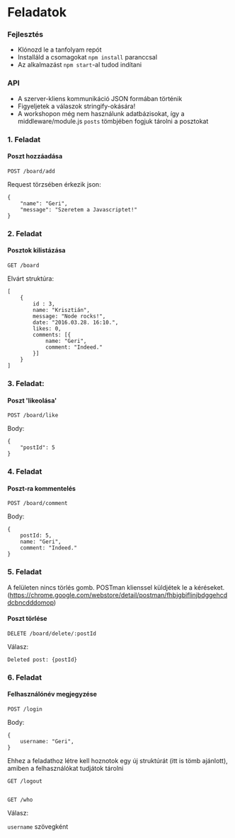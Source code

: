 # Feladatok

### Fejlesztés

* Klónozd le a tanfolyam repót
* Installáld a csomagokat `npm install` paranccsal
* Az alkalmazást `npm start`-al tudod indítani

### API

* A szerver-kliens kommunikáció JSON formában történik
 * Figyeljetek a válaszok stringify-okására!
* A workshopon még nem használunk adatbázisokat, így a middleware/module.js `posts` tömbjében fogjuk tárolni a posztokat

### 1. Feladat

#### Poszt hozzáadása

    POST /board/add

Request törzsében érkezik json:

    {
        "name": "Geri",
        "message": "Szeretem a Javascriptet!"
    }

### 2. Feladat

#### Posztok kilistázása

	GET /board

Elvárt struktúra:

	[
		{
	        id : 3,
	        name: "Krisztián",
	        message: "Node rocks!",
	        date: "2016.03.28. 16:10.",
	        likes: 0,
	        comments: [{
	        	name: "Geri",
	        	comment: "Indeed."
	        }]
	    }
    ]

### 3. Feladat:

#### Poszt 'likeolása'

	POST /board/like

Body:

    {
        "postId": 5
    }

### 4. Feladat

#### Poszt-ra kommentelés

	POST /board/comment

Body:

    {
    	postId: 5,
    	name: "Geri",
    	comment: "Indeed."
    }

### 5. Feladat
A felületen nincs törlés gomb. POSTman klienssel küldjétek le a kéréseket.
(https://chrome.google.com/webstore/detail/postman/fhbjgbiflinjbdggehcddcbncdddomop)
#### Poszt törlése

	DELETE /board/delete/:postId

Válasz:

	Deleted post: {postId}

### 6. Feladat

#### Felhasználónév megjegyzése

	POST /login

Body:

    {
    	username: "Geri",
    }

Ehhez a feladathoz létre kell hoznotok egy új struktúrát (itt is tömb ajánlott), amiben a felhasználókat tudjátok tárolni

    GET /logout


    GET /who


Válasz:

`username` szövegként
